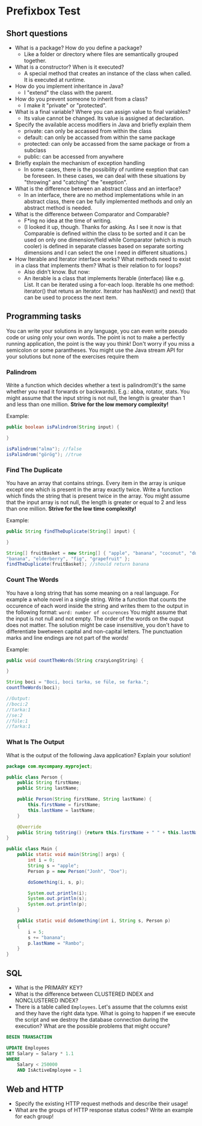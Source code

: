 # Prefixbox Test

## Short questions

- What is a package? How do you define a package?
	- Like a folder or directory where files are semantically grouped together.
- What is a constructor? When is it executed?
	- A special method that creates an instance of the class when called. It is executed at runtime.
- How do you implement inheritance in Java?
	- I "extend" the class with the parent.
- How do you prevent someone to inherit from a class?
	- I make it "private" or "protected".
- What is a final variable? Where you can assign value to final variables?
	- Its value cannot be changed. Its value is assigned at declaration.
- Specify the available access modifiers in Java and briefly explain them
	- private: can only be accassed from within the class
	- default: can only be accassed from within the same package
	- protected: can only be accassed from the same package or from a subclass
	- public: can be accessed from anywhere
- Briefly explain the mechanism of exception handling
	- In some cases, there is the possibility of runtime exeption that can be foreseen. In these cases, we can deal with these situations by "throwing" and "catching" the "exeption".
- What is the difference between an abstract class and an interface?
	- In an interface, there are no method implementations while in an abstract class, there can be fully implemented methods and only an abstract method is needed.
- What is the difference between Comparator and Comparable?
	- F*ing no idea at the time of writing. 
	- (I looked it up, though. Thanks for asking. As I see it now is that Comparable is defined within the class to be sorted and it can be used on only one dimension/field while Comparator (which is much cooler) is defined in separate classes based on separate sorting dimensions and I can select the one I need in different situations.)
- How Iterable and Iterator interface works? What methods need to exist in a class that implements them? What is their relation to for loops?
	- Also didn't know. But now:
	- An iterable is a class that implements Iterable (interface) like e.g. List. It can be iterated using a for-each loop. Iterable hs one method: iterator() that retuns an Iterator. Iterator has hasNext() and next() that can be used to process the next item.

## Programming tasks

You can write your solutions in any language, you can even write pseudo code or
using only your own words.
The point is not to make a perfectly running application, the point is the way
you think!
Don't worry if you miss a semicolon or some parantheses.
You might use the Java stream API for your solutions but none of the exercises
require them

### Palindrom

Write a function which decides whether a text is palindrom(It's the same whether
you read it forwards or backwards). E.g.: abba, rotator, stats.
You might assume that the input string is not null, the length is greater than
1 and less than one million. **Strive for the low memory complexity!**

Example:

```java
public boolean isPalindrom(String input) {

}

isPalindrom("alma"); //false
isPalindrom("görög"); //true
```

### Find The Duplicate

You have an array that contains strings. Every item in the array is
unique except one which is present in the array exactly twice.
Write a function which finds the string that is present twice in the array.
You might assume that the input array is not null, the length is greater
or equal to 2 and less than one million. **Strive for the low time complexity!**

Example:

```java
public String findTheDuplicate(String[] input) {

}

String[] fruitBasket = new String[] { "apple", "banana", "coconut", "durian",
"banana", "elderberry", "fig", "grapefruit" };
findTheDuplicate(fruitBasket); //should return banana
```

### Count The Words

You have a long string that has some meaning on a real language. For example a
whole novel in a single string.
Write a function that counts the occurence of each word inside the string and
writes them to the output in the following format: `word: number of occurences`
You might assume that the input is not null and not empty. The order of the
words on the ouput does not matter.
The solution might be case insensitive, you don't have to differentiate
bwetween capital and non-capital letters.
The punctuation marks and line endings are not part of the words!

Example:

```java
public void countTheWords(String crazyLongString) {

}

String boci = "Boci, boci tarka, se füle, se farka.";
countTheWords(boci);

//Output:
//boci:2
//tarka:1
//se:2
//füle:1
//farka:1
```

### What Is The Output

What is the output of the following Java application? Explain your solution!

```java
package com.mycompany.myproject;

public class Person {
    public String firstName;
    public String lastName;

    public Person(String firstName, String lastName) {
        this.firstName = firstName;
        this.lastName = lastName;
    }  

    @Override
    public String toString() {return this.firstName + " " + this.lastName;}
}

public class Main {
    public static void main(String[] args) {
        int i = 0;
        String s = "apple";
        Person p = new Person("Jonh", "Doe");

        doSomething(i, s, p);

        System.out.println(i);
        System.out.println(s);
        System.out.println(p);
    }

    public static void doSomething(int i, String s, Person p)
    {
        i = 5;
        s += "banana";
        p.lastName = "Rambo";
    }
}

```

## SQL

- What is the PRIMARY KEY?
- What is the difference between CLUSTERED INDEX and NONCLUSTERED INDEX?
- There is a table called `Employees`. Let's assume that the columns exist
and they have the right data type.
What is going to happen if we execute the script and we destroy
the database connection during the execution? What are the possible problems
that might occure?

```sql
BEGIN TRANSACTION

UPDATE Employees
SET Salary = Salary * 1.1
WHERE
    Salary < 250000
    AND IsActiveEmployee = 1
```

## Web and HTTP

- Specify the existing HTTP request methods and describe their usage!
- What are the groups of HTTP response status codes? Write an example for each group!
